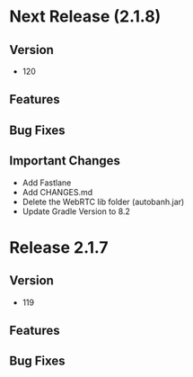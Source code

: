 Next Release (2.1.8)
=====================

Version
--------
* 120

Features
--------

Bug Fixes
---------

Important Changes
-----------------
* Add Fastlane
* Add CHANGES.md
* Delete the WebRTC lib folder (autobanh.jar)
* Update Gradle Version to 8.2

Release 2.1.7
==============

Version
--------
* 119

Features
--------

Bug Fixes
---------




